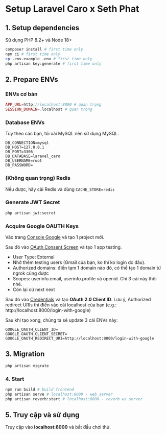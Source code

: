 # Setup Laravel Caro x Seth Phat

## 1. Setup dependencies
Sử dụng PHP 8.2+ và Node 18+

```bash
composer install # first time only
npm ci # first time only
cp .env.example .env # first time only
php artisan key:generate # first time only
```

## 2. Prepare ENVs

### ENVs cơ bản

```php
APP_URL=http://localhost:8000 # quan trọng
SESSION_DOMAIN=.localhost # quan trọng
```

### Database ENVs

Tùy theo các bạn, tôi xài MySQL nên sử dụng MySQL.

```dotenv
DB_CONNECTION=mysql
DB_HOST=127.0.0.1
DB_PORT=3306
DB_DATABASE=laravel_caro
DB_USERNAME=root
DB_PASSWORD=
```

### (Không quan trọng) Redis

Nếu được, hãy cài Redis và dùng `CACHE_STORE=redis`

### Generate JWT Secret

```bash
php artisan jwt:secret
```

### Acquire Google OAUTH Keys

Vào trang [Console Google](https://console.cloud.google.com/) và tạo 1 project mới.

Sau đó vào [OAuth Consent Screen](https://console.cloud.google.com/apis/credentials/consent) và tạo 1 app testing.

- User Type: External
- Nhớ thêm testing users (Gmail của bạn, ko thì ko login dc đâu).
- Authorized domains: điền tạm 1 domain nào đó, có thể tạo 1 domain từ ngrok cũng được
- Scopes: userinfo.email, userinfo.profile và openid. Chỉ 3 cái này thôi nhé.
- Còn lại cứ next next

Sau đó vào [Credentials](https://console.cloud.google.com/apis/credentials) và tạo **OAuth 2.0 Client ID**. 
Lưu ý, Authorized redirect URIs thì điền vào cái localhost của bạn (e.g.: http://localhost:8000/login-with-google)

Sau khi tạo xong, chúng ta sẽ update 3 cái ENVs này:

```dotenv
GOOGLE_OAUTH_CLIENT_ID=
GOOGLE_OAUTH_CLIENT_SECRET=
GOOGLE_OAUTH_REDIRECT_URI=http://localhost:8000/login-with-google
```

## 3. Migration

```bash
php artisan migrate
```

### 4. Start

```bash
npm run build # build frontend
php artisan serve # localhost:8000 - web server
php artisan reverb:start # localhost:8080 - reverb ws server
```

## 5. Truy cập và sử dụng

Truy cập vào **localhost:8000** và bắt đầu chơi thử.
